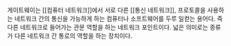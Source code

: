 게이트웨이는 [[컴퓨터 네트워크]]에서 서로 다른 [[통신 네트워크]], 프로토콜을 사용하는 네트워크 간의 통신을 가능하게 하는 컴퓨터나 소프트웨어를 두루 일컫는 용어다. 즉 다른 네트워크로 들어가는 관문 역할을 하는 네트워크 포인트이다. 넓은 의미로는 종류가 다른 네트워크 간 통로의 역할을 하는 장치이다.